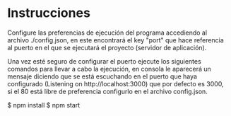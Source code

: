 # Instrucciones

Configure las preferencias de ejecución del programa accediendo al archivo ./config.json,
en este encontrará el key "port" que hace referencia al puerto en el que se ejecutará el proyecto (servidor de aplicación).

Una vez esté seguro de configurar el puerto ejecute los siguientes comandos para llevar a cabo la ejecución, en consola le aparecerá un mensaje diciendo que se está escuchando en el puerto que haya configurado (Listening on http://localhost:3000) que por defecto es 3000, si el 80 está libre de preferencia configurlo en el archivo config.json.

$ npm install
$ npm start
